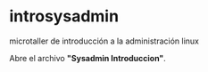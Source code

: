 # introsysadmin
microtaller de introducción a la administración linux

Abre el archivo **"Sysadmin Introduccion"**.